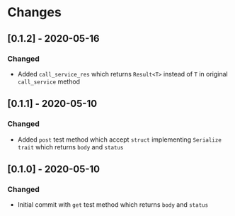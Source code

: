# Changes

## [0.1.2] - 2020-05-16

### Changed

* Added  `call_service_res` which returns `Result<T>` instead of `T` in original `call_service` method

## [0.1.1] - 2020-05-10

### Changed

* Added  `post` test method which accept `struct` implementing `Serialize trait`  which returns `body` and `status`

## [0.1.0] - 2020-05-10

### Changed

* Initial commit with `get` test method which returns `body` and `status`
